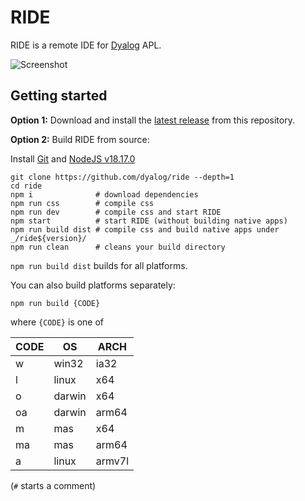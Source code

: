 # RIDE

RIDE is a remote IDE for [Dyalog](https://www.dyalog.com) APL.

![Screenshot](/screenshot.png?raw=true)

## Getting started

**Option 1:** Download and install the
[latest release](https://github.com/Dyalog/ride/releases/latest) from this
repository.

**Option 2:** Build RIDE from source:

Install [Git](https://git-scm.com/downloads) and [NodeJS v18.17.0](https://nodejs.org/download/release/v18.17.0/)

    git clone https://github.com/dyalog/ride --depth=1
    cd ride
    npm i              # download dependencies
    npm run css        # compile css
    npm run dev        # compile css and start RIDE
    npm start          # start RIDE (without building native apps)
    npm run build dist # compile css and build native apps under _/ride${version}/
    npm run clean      # cleans your build directory

`npm run build dist` builds for all platforms. 

You can also build platforms separately:

    npm run build {CODE}

where `{CODE}` is one of

|CODE|OS       |ARCH  |
|----|---------|------|
|w   | win32   |ia32  |
|l   | linux   |x64   |
|o   | darwin  |x64   |
|oa  | darwin  |arm64 |
|m   | mas     |x64   |
|ma  | mas     |arm64 |
|a   | linux   |armv7l|


(`#` starts a comment)

